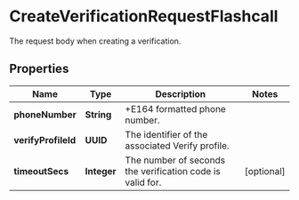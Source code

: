 

# CreateVerificationRequestFlashcall

The request body when creating a verification.

## Properties

Name | Type | Description | Notes
------------ | ------------- | ------------- | -------------
**phoneNumber** | **String** | +E164 formatted phone number. | 
**verifyProfileId** | **UUID** | The identifier of the associated Verify profile. | 
**timeoutSecs** | **Integer** | The number of seconds the verification code is valid for. |  [optional]



